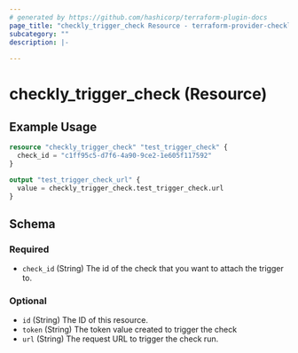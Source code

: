 ```yaml
---
# generated by https://github.com/hashicorp/terraform-plugin-docs
page_title: "checkly_trigger_check Resource - terraform-provider-checkly"
subcategory: ""
description: |-
  
---
```


# checkly_trigger_check (Resource)



## Example Usage

```terraform
resource "checkly_trigger_check" "test_trigger_check" {
  check_id = "c1ff95c5-d7f6-4a90-9ce2-1e605f117592"
}

output "test_trigger_check_url" {
  value = checkly_trigger_check.test_trigger_check.url
}
```

<!-- schema generated by tfplugindocs -->
## Schema

### Required

- `check_id` (String) The id of the check that you want to attach the trigger to.

### Optional

- `id` (String) The ID of this resource.
- `token` (String) The token value created to trigger the check
- `url` (String) The request URL to trigger the check run.


